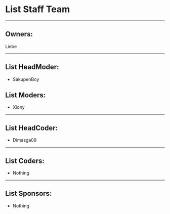 # List Staff Team

---

## Owners:

Liebe

---

## List HeadModer:

- SakupenBoy

## List Moders:

- Xiony

---

## List HeadCoder:

- Dimasga09

---

## List Coders:

- Nothing

---

## List Sponsors:

- Nothing
